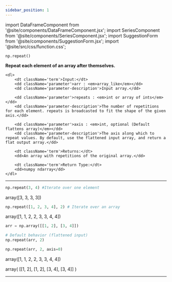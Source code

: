 ```yaml
---
sidebar_position: 1
---
```


import DataFrameComponent from '@site/components/DataFrameComponent.jsx';
import SeriesComponent from '@site/components/SeriesComponent.jsx';
import SuggestionForm from '@site/components/SuggestionForm.jsx';
import '@site/src/css/function.css';

<code>np.repeat()</code>

<div className='base'>
    <p><strong>Repeat each element of an array after themselves.</strong></p>

    <dl>
        <dt className='term'>Input:</dt>
        <dd className='parameter'>arr : <em>array_like</em></dd>
        <dd className='parameter-description'>Input array.</dd>

        <dd className='parameter'>repeats : <em>int or array of ints</em></dd>
        <dd className='parameter-description'>The number of repetitions for each element. repeats is broadcasted to fit the shape of the given axis.</dd>

        <dd className='parameter'>axis : <em>int, optional (Default flattens array)</em></dd>
        <dd className='parameter-description'>The axis along which to repeat values. By default, use the flattened input array, and return a flat output array.</dd>

        <dt className='term'>Returns:</dt>
        <dd>An array with repetitions of the original array.</dd>

        <dt className='term'>Return Type:</dt>
        <dd>numpy ndarray</dd>
    </dl>
</div>

---

```python
np.repeat(3, 4) #Iterate over one element
```
array([3, 3, 3, 3])

```python
np.repeat([1, 2, 3, 4], 2) # Iterate over an array 
```
array([1, 1, 2, 2, 3, 3, 4, 4])



```python
arr = np.array([[1, 2], [3, 4]])

# Default behavior (flattened input)
np.repeat(arr, 2)

np.repeat(arr, 2, axis=0)
```
array([1, 1, 2, 2, 3, 3, 4, 4])

array(
[[1, 2],
 [1, 2],
 [3, 4],
 [3, 4]]
)

---
<SuggestionForm/>
